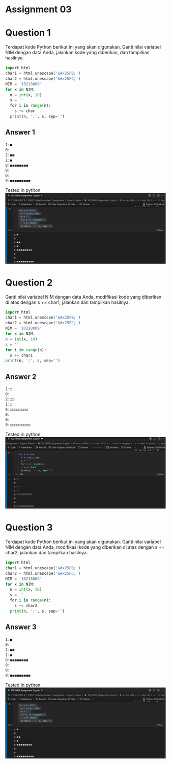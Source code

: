 # Assignment 03

# Question 1
Terdapat kode Python berikut ini yang akan digunakan. Ganti nilai variabel NIM dengan data Anda, jalankan kode yang diberikan, dan tampilkan hasilnya.
```python
import html 
char1 = html.unescape('&#x25FB;') 
char2 = html.unescape('&#x25FC;') 
NIM = '10218009'
for x in NIM: 
  n = int(x, 10) 
  s = '' 
  for i in range(n): 
    s += char
  print(n, ':', s, sep='') 
  ```
  ## Answer 1
  ```
  1:◼
  0:
  2:◼◼
  1:◼
  8:◼◼◼◼◼◼◼◼
  0:
  0:
  9:◼◼◼◼◼◼◼◼◼
  ```
  Tested in python
  ![alt text](https://github.com/AkramAkbarAmin/fi3201-01-2021-2/blob/main/assignments/03/10218009_Assignment%203_Answer%20for%20question%201.png)
  
  # Question 2
  Ganti nilai variabel NIM dengan data Anda, modifikasi kode yang diberikan di atas dengan s += char1, jalankan dan tampilkan hasilnya.
  ```python
  import html 
char1 = html.unescape('&#x25FB;') 
char2 = html.unescape('&#x25FC;') 
NIM = '10218009'
for x in NIM: 
  n = int(x, 10) 
  s = '' 
  for i in range(n): 
    s += char1 
  print(n, ':', s, sep='') 
  ```
  ## Answer 2
  ```
  1:◻
  0:
  2:◻◻
  1:◻
  8:◻◻◻◻◻◻◻◻
  0:
  0:
  9:◻◻◻◻◻◻◻◻◻
  ```
  Tested in python
  ![alt text](https://github.com/AkramAkbarAmin/fi3201-01-2021-2/blob/main/assignments/03/10218009_Assignment%203_Answer%20for%20question%202.png)
  
  # Question 3
Terdapat kode Python berikut ini yang akan digunakan. Ganti nilai variabel NIM dengan data Anda, modifikasi kode yang diberikan di atas dengan s += char2, jalankan dan tampilkan hasilnya.
```python
import html 
char1 = html.unescape('&#x25FB;') 
char2 = html.unescape('&#x25FC;') 
NIM = '10218009'
for x in NIM: 
  n = int(x, 10) 
  s = '' 
  for i in range(n): 
    s += char2 
  print(n, ':', s, sep='') 
  ```
  ## Answer 3
  ```
  1:◼
  0:
  2:◼◼
  1:◼
  8:◼◼◼◼◼◼◼◼
  0:
  0:
  9:◼◼◼◼◼◼◼◼◼
  ```
  Tested in python
  ![alt text](https://github.com/AkramAkbarAmin/fi3201-01-2021-2/blob/main/assignments/03/10218009_Assignment%203_Answer%20for%20question%201.png)
